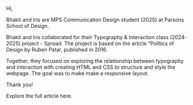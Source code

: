 Hi, 

Bhakti and Iris are MPS Communication Design student (2025) at Parsons School of Design. 

Bhakti and Iris collaborated for their Typography & Interaction class (2024-2025) project - Spread. The project is based on the article “Politics of Design by Ruben Patar, published in 2016.

Together, they focused on exploring the relationship between typography and interaction with creating HTML and CSS to structure and style the webpage. The goal was to make make a responsive layout. 

Thank you!

Explore the full article here.